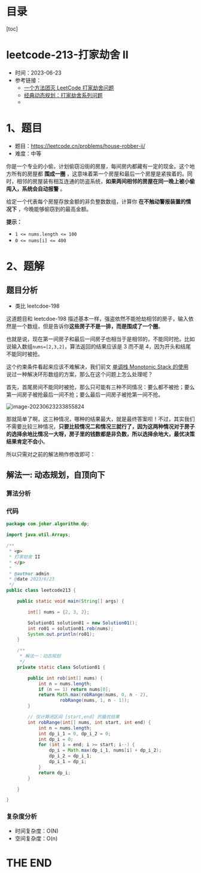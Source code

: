 # 目录

[toc]

# leetcode-213-打家劫舍 II

- 时间：2023-06-23
- 参考链接：
  - [一个方法团灭 LeetCode 打家劫舍问题](https://labuladong.gitee.io/algo/di-er-zhan-a01c6/yong-dong--63ceb/yi-ge-fang-f3df7/)
  - [经典动态规划：打家劫舍系列问题](https://mp.weixin.qq.com/s/z44hk0MW14_mAQd7988mfw)
  - 




# 1、题目

- 题目：https://leetcode.cn/problems/house-robber-ii/
- 难度：中等



你是一个专业的小偷，计划偷窃沿街的房屋，每间房内都藏有一定的现金。这个地方所有的房屋都 **围成一圈** ，这意味着第一个房屋和最后一个房屋是紧挨着的。同时，相邻的房屋装有相互连通的防盗系统，**如果两间相邻的房屋在同一晚上被小偷闯入，系统会自动报警** 。

给定一个代表每个房屋存放金额的非负整数数组，计算你 **在不触动警报装置的情况下** ，今晚能够偷窃到的最高金额。



**提示：**

+ `1 <= nums.length <= 100`
+ `0 <= nums[i] <= 400`



# 2、题解

## 题目分析

- 类比 leetcdoe-198

这道题目和 leetcdoe-198 描述基本一样，强盗依然不能抢劫相邻的房子，输入依然是一个数组，但是告诉你**这些房子不是一排，而是围成了一个圈**。

也就是说，现在第一间房子和最后一间房子也相当于是相邻的，不能同时抢。比如说输入数组`nums=[2,3,2]`，算法返回的结果应该是 3 而不是 4，因为开头和结尾不能同时被抢。

这个约束条件看起来应该不难解决，我们前文 [单调栈 Monotonic Stack 的使用](http://mp.weixin.qq.com/s?__biz=MzAxODQxMDM0Mw==&mid=2247484525&idx=1&sn=3d2e63694607fec72455a52d9b15d4e5&chksm=9bd7fa65aca073734df90b45054448e09c14e6e35ad7b778bff62f9bd6c2b4f6e1ca7bc4f844&scene=21#wechat_redirect) 说过一种解决环形数组的方案，那么在这个问题上怎么处理呢？

首先，首尾房间不能同时被抢，那么只可能有三种不同情况：要么都不被抢；要么第一间房子被抢最后一间不抢；要么最后一间房子被抢第一间不抢。

![image-20230623233855824](https://2021-joker.oss-cn-shanghai.aliyuncs.com/java_img/image-20230623233855824.png)

那就简单了啊，这三种情况，哪种的结果最大，就是最终答案呗！不过，其实我们不需要比较三种情况，**只要比较情况二和情况三就行了，因为这两种情况对于房子的选择余地比情况一大呀，房子里的钱数都是非负数，所以选择余地大，最优决策结果肯定不会小**。

所以只需对之前的解法稍作修改即可：



## 解法一: 动态规划，自顶向下

### 算法分析





### 代码

```java
package com.joker.algorithm.dp;

import java.util.Arrays;

/**
 * <p>
 * 打家劫舍 II
 * </p>
 *
 * @author admin
 * @date 2023/6/23
 */
public class leetcode213 {

    public static void main(String[] args) {

        int[] nums = {2, 3, 2};

        Solution01 solution01 = new Solution01();
        int ro01 = solution01.rob(nums);
        System.out.println(ro01);
    }

    /**
     * 解法一：动态规划
     */
    private static class Solution01 {

        public int rob(int[] nums) {
            int n = nums.length;
            if (n == 1) return nums[0];
            return Math.max(robRange(nums, 0, n - 2),
                    robRange(nums, 1, n - 1));
        }

        // 仅计算闭区间 [start,end] 的最优结果
        int robRange(int[] nums, int start, int end) {
            int n = nums.length;
            int dp_i_1 = 0, dp_i_2 = 0;
            int dp_i = 0;
            for (int i = end; i >= start; i--) {
                dp_i = Math.max(dp_i_1, nums[i] + dp_i_2);
                dp_i_2 = dp_i_1;
                dp_i_1 = dp_i;
            }
            return dp_i;
        }

    }

}


```





### 复杂度分析

- 时间复杂度：O(N)
- 空间复杂度：O(n)









# THE END